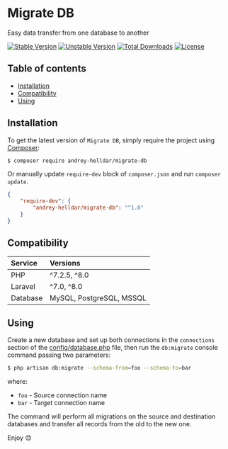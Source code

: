 # Migrate DB

Easy data transfer from one database to another

[![Stable Version][badge_stable]][link_packagist]
[![Unstable Version][badge_unstable]][link_packagist]
[![Total Downloads][badge_downloads]][link_packagist]
[![License][badge_license]][link_license]

## Table of contents

* [Installation](#installation)
* [Compatibility](#compatibility)
* [Using](#using)

## Installation

To get the latest version of `Migrate DB`, simply require the project using [Composer](https://getcomposer.org):

```bash
$ composer require andrey-helldar/migrate-db
```

Or manually update `require-dev` block of `composer.json` and run `composer update`.

```json
{
    "require-dev": {
        "andrey-helldar/migrate-db": "^1.0"
    }
}
```

## Compatibility

| Service | Versions |
|:---|:---|
| PHP | ^7.2.5, ^8.0 |
| Laravel | ^7.0, ^8.0 |
| Database | MySQL, PostgreSQL, MSSQL |


## Using

Create a new database and set up both connections in the `connections` section of
the [config/database.php](https://github.com/laravel/laravel/blob/8.x/config/database.php) file, then run the `db:migrate` console command passing two
parameters:

```bash
$ php artisan db:migrate --schema-from=foo --schema-to=bar
```

where:

* `foo` - Source connection name
* `bar` - Target connection name

The command will perform all migrations on the source and destination databases and transfer all records from the old to the new one.

Enjoy 😊

[badge_downloads]:      https://img.shields.io/packagist/dt/andrey-helldar/migrate-db.svg?style=flat-square

[badge_license]:        https://img.shields.io/packagist/l/andrey-helldar/migrate-db.svg?style=flat-square

[badge_stable]:         https://img.shields.io/github/v/release/andrey-helldar/migrate-db?label=stable&style=flat-square

[badge_unstable]:       https://img.shields.io/badge/unstable-dev--main-orange?style=flat-square

[link_license]:         LICENSE

[link_packagist]:       https://packagist.org/packages/andrey-helldar/migrate-db
